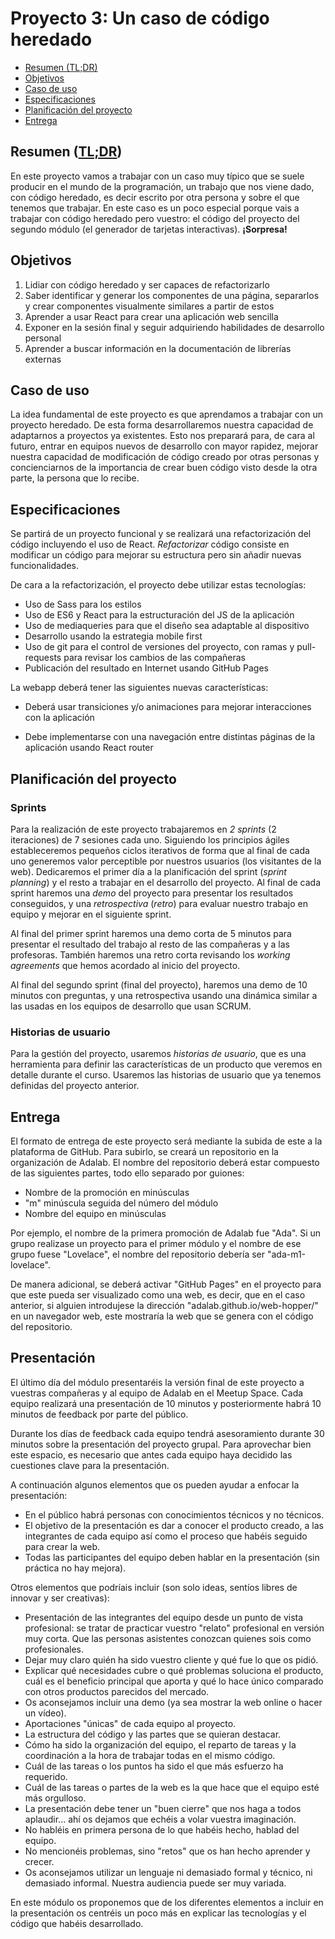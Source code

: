 # Proyecto 3: Un caso de código heredado

<!-- TOC START min:2 max:2 link:true update:true -->

- [Resumen (TL;DR)](#resumen-tldr)
- [Objetivos](#objetivos)
- [Caso de uso](#caso-de-uso)
- [Especificaciones](#especificaciones)
- [Planificación del proyecto](#planificacin-del-proyecto)
- [Entrega](#entrega)

<!-- TOC END -->

## Resumen ([TL;DR](https://spanish.stackexchange.com/questions/15317/hay-alg%C3%BAn-equivalente-en-castellano-al-ingl%C3%A9s-tldr))

En este proyecto vamos a trabajar con un caso muy típico que se suele producir en el mundo de la programación, un trabajo que nos viene dado, con código heredado, es decir escrito por otra persona y sobre el que tenemos que trabajar. En este caso es un poco especial porque vais a trabajar con código heredado pero vuestro: el código del proyecto del segundo módulo (el generador de tarjetas interactivas). **¡Sorpresa!**

## Objetivos

1. Lidiar con código heredado y ser capaces de refactorizarlo
2. Saber identificar y generar los componentes de una página, separarlos y crear componentes visualmente similares a partir de estos
3. Aprender a usar React para crear una aplicación web sencilla
4. Exponer en la sesión final y seguir adquiriendo habilidades de desarrollo personal
5. Aprender a buscar información en la documentación de librerías externas

## Caso de uso

La idea fundamental de este proyecto es que aprendamos a trabajar con un proyecto heredado. De esta forma desarrollaremos nuestra capacidad de adaptarnos a proyectos ya existentes. Esto nos preparará para, de cara al futuro, entrar en equipos nuevos de desarrollo con mayor rapidez, mejorar nuestra capacidad de modificación de código creado por otras personas y concienciarnos de la importancia de crear buen código visto desde la otra parte, la persona que lo recibe.

## Especificaciones

Se partirá de un proyecto funcional y se realizará una refactorización del código incluyendo el uso de React. _Refactorizar_ código consiste en modificar un código para mejorar su estructura pero sin añadir nuevas funcionalidades.

De cara a la refactorización, el proyecto debe utilizar estas tecnologías:

- Uso de Sass para los estilos
- Uso de ES6 y React para la estructuración del JS de la aplicación
- Uso de mediaqueries para que el diseño sea adaptable al dispositivo
- Desarrollo usando la estrategia mobile first
- Uso de git para el control de versiones del proyecto, con ramas y pull-requests para revisar los cambios de las compañeras
- Publicación del resultado en Internet usando GitHub Pages

La webapp deberá tener las siguientes nuevas características:

- Deberá usar transiciones y/o animaciones para mejorar interacciones con la aplicación

- Debe implementarse con una navegación entre distintas páginas de la aplicación usando React router

## Planificación del proyecto

### Sprints

Para la realización de este proyecto trabajaremos en _2 sprints_ (2 iteraciones) de 7 sesiones cada uno. Siguiendo los principios ágiles estableceremos pequeños ciclos iterativos de forma que al final de cada uno generemos valor perceptible por nuestros usuarios (los visitantes de la web). Dedicaremos el primer día a la planificación del sprint (_sprint planning_) y el resto a trabajar en el desarrollo del proyecto. Al final de cada sprint haremos una _demo_ del proyecto para presentar los resultados conseguidos, y una _retrospectiva_ (_retro_) para evaluar nuestro trabajo en equipo y mejorar en el siguiente sprint.

Al final del primer sprint haremos una demo corta de 5 minutos para presentar el resultado del trabajo al resto de las compañeras y a las profesoras. También haremos una retro corta revisando los _working agreements_ que hemos acordado al inicio del proyecto.

Al final del segundo sprint (final del proyecto), haremos una demo de 10 minutos con preguntas, y una retrospectiva usando una dinámica similar a las usadas en los equipos de desarrollo que usan SCRUM.

### Historias de usuario

Para la gestión del proyecto, usaremos _historias de usuario_, que es una herramienta para definir las características de un producto que veremos en detalle durante el curso. Usaremos las historias de usuario que ya tenemos definidas del proyecto anterior.

## Entrega

El formato de entrega de este proyecto será mediante la subida de este a la plataforma de GitHub. Para subirlo, se creará un repositorio en la organización de Adalab. El nombre del repositorio deberá estar compuesto de las siguientes partes, todo ello separado por guiones:

- Nombre de la promoción en minúsculas
- "m" minúscula seguida del número del módulo
- Nombre del equipo en minúsculas

Por ejemplo, el nombre de la primera promoción de Adalab fue "Ada". Si un grupo realizase un proyecto para el primer módulo y el nombre de ese grupo fuese "Lovelace", el nombre del repositorio debería ser "ada-m1-lovelace".

De manera adicional, se deberá activar "GitHub Pages" en el proyecto para que este pueda ser visualizado como una web, es decir, que en el caso anterior, si alguien introdujese la dirección "adalab.github.io/web-hopper/" en un navegador web, este mostraría la web que se genera con el código del repositorio.

## Presentación

El último día del módulo presentaréis la versión final de este proyecto a vuestras compañeras y al equipo de Adalab en el Meetup Space. Cada equipo realizará una presentación de 10 minutos y posteriormente habrá 10 minutos de feedback por parte del público.

Durante los días de feedback cada equipo tendrá asesoramiento durante 30 minutos sobre la presentación del proyecto grupal. Para aprovechar bien este espacio, es necesario que antes cada equipo haya decidido las cuestiones clave para la presentación.

A continuación algunos elementos que os pueden ayudar a enfocar la presentación:

- En el público habrá personas con conocimientos técnicos y no técnicos.
- El objetivo de la presentación es dar a conocer el producto creado, a las integrantes de cada equipo así como el proceso que habéis seguido para crear la web.
- Todas las participantes del equipo deben hablar en la presentación (sin práctica no hay mejora).

Otros elementos que podríais incluir (son solo ideas, sentíos libres de innovar y ser creativas):

- Presentación de las integrantes del equipo desde un punto de vista profesional: se tratar de practicar vuestro "relato" profesional en versión muy corta. Que las personas asistentes conozcan quienes sois como profesionales.
- Dejar muy claro quién ha sido vuestro cliente y qué fue lo que os pidió.
- Explicar qué necesidades cubre o qué problemas soluciona el producto, cuál es el beneficio principal que aporta y qué lo hace único comparado con otros productos parecidos del mercado.
- Os aconsejamos incluir una demo (ya sea mostrar la web online o hacer un vídeo).
- Aportaciones "únicas" de cada equipo al proyecto.
- La estructura del código y las partes que se quieran destacar.
- Cómo ha sido la organización del equipo, el reparto de tareas y la coordinación a la hora de trabajar todas en el mismo código.
- Cuál de las tareas o los puntos ha sido el que más esfuerzo ha requerido.
- Cuál de las tareas o partes de la web es la que hace que el equipo esté más orgulloso.
- La presentación debe tener un "buen cierre" que nos haga a todos aplaudir... ahí os dejamos que echéis a volar vuestra imaginación.
- No habléis en primera persona de lo que habéis hecho, hablad del equipo.
- No mencionéis problemas, sino "retos" que os han hecho aprender y crecer.
- Os aconsejamos utilizar un lenguaje ni demasiado formal y técnico, ni demasiado informal. Nuestra audiencia puede ser muy variada.

En este módulo os proponemos que de los diferentes elementos a incluir en la presentación os centréis un poco más en explicar las tecnologías y el código que habéis desarrollado.
